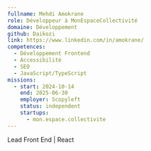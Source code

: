 ```yaml
---
fullname: Mehdi Amokrane
role: Développeur à MonEspaceCollectivité
domaine: Développement
github: Daikozi
link: https://www.linkedin.com/in/amokrane/
competences:
  - Développement Frontend
  - Accessibilité
  - SEO
  - JavaScript/TypeScript
missions:
  - start: 2024-10-14
    end: 2025-06-30
    employer: Scopyleft
    status: independent
    startups:
      - mon.espace.collectivite
---
```

Lead Front End | React